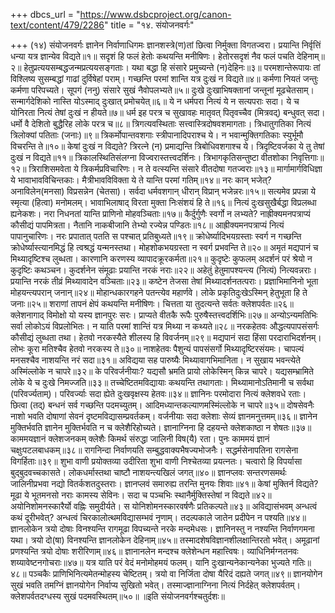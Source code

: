 +++
dbcs_url = "https://www.dsbcproject.org/canon-text/content/479/2286"
title = "१४. संयोजनवर्गः"

+++
(१४) संयोजनवर्गः 
ज्ञानेन निर्वाणाधिगमः 
ज्ञानशस्त्रे(ण)तां छित्वा निर्मुक्ता विगतज्वरा। 
प्रयान्ति निर्वृत्तिं धन्या यत्र ज्ञान्येव विद्यते॥१॥
सदृशं हि फलं हेतोः कथयन्ति मनीषिणः। 
हेतोरसदृशं नैव फलं पचति देहिनाम्॥२॥
हेतुप्रत्ययसम्बद्धजन्मप्रत्ययसङ्गताः। 
यथा बद्धा हि संसारे प्रमुच्यन्ते (न)देहिनः॥३॥
परमशान्तेरूपायः 
तां विश्लिष्य सुसम्बद्धां गाढां दुर्विषेहां पराम्। 
गच्छन्ति परमां शान्ति यत्र दुःखं न विद्यते॥४॥
कर्मणा नियतं जन्तुः कर्मणा परिपच्यते। 
सूपगं (ननु) संसारे सुखं नैवोपलभ्यते॥५॥
दुःखे दुःखाभिषक्तानां जन्तूनां मूढचेतसाम्। 
सन्मार्गदेशिको नास्ति योऽस्माद् दुःखात् प्रमोचयेत्॥६॥
ये न धर्मपरा नित्यं ये न सत्यपराः सदा। 
ये च योनिरता नित्यं तेषां दुःखं न हीयते॥७॥
धर्म इह परत्र च सुखावहः 
मातृवत् पितृवच्चैव (मित्रवद्) बन्धुवत् सदा। 
धर्मो वै देशितो बुद्धैरिह लोके परत्र च॥८॥
त्रिगत्यवस्थिताः सत्त्वास्त्रिदोषवशमागताः। 
त्रिधातुगतिका नित्यं त्रिलोक्यां पतिताः (जनाः)॥९॥
त्रिकर्मोपान्तवशगाः स्त्रीपानादिपराश्च ये। 
न भवान्मुक्तिगतिकाः स्युर्भूमौ विचरन्ति ते॥१०॥
केषां दुःखं न विद्यते?
त्रिरत्ने (न) प्रमाद्यन्ति त्रिबोधिवशगाश्च ये। 
त्रिदृष्टिवर्जका ये तु तेषां दुःखं न विद्यते॥११॥
त्रिकालस्थितिसंलग्ना विज्वरास्तत्त्वदर्शिनः। 
त्रिभागकृतिसन्तुष्टा वीतशोका निवृत्तिगाः॥१२॥
त्रिराशिसमवेता ये त्रिकर्मप्रविचारिणः। 
न ते वत्स्यन्ति संसारे वीतदोषा गतज्वराः॥१३॥
मार्गामार्गविधिज्ञा ये भावाभावविचिन्तकाः। 
मैत्रीभावविविक्ता ये ते यान्ति परमां गतिम्॥१४॥
नरः कान् भजेत्?
अनाविलेन(मनसा) विप्रसन्नेन (चेतसा)। 
सर्वदा धर्मवशगान् धीरान् विप्रान् भजेन्नरः॥१५॥
सत्यमेव प्रपन्ना ये स्मृत्या (हित्वा) मनोमलम्। 
भावाभिलाषाद् विरता मुक्ता निःसंशयं हि ते॥१६॥
नित्यं दुःखसुखैर्बद्धा विप्रलब्धा ह्यनेकशः। 
नरा निधनतां यान्ति प्राणिनो मोहवञ्चिताः॥१७॥
कैर्दुर्गुणैः स्वर्गो न लभ्यते?
नाह्रीक्यमनपत्राप्यं कौसीद्यं पापमित्रता। 
नैतानि नाकबीजानि तेभ्यो रज्येन्न पण्डितः॥१८॥
आह्रीक्यमनपत्राप्यं नित्यं पापानुचारिणः। 
नरः प्रपातात् पतति स पश्चात् प्रतिबुध्यते॥१९॥
क्रोधेर्ष्यादिभयग्रस्ताः स्वर्ग न गच्छन्ति 
क्रोधेर्ष्यास्त्यानमिद्धं हि त्वश्रद्धं यन्मनस्तथा। 
मोहशोकभयग्रस्ता न स्वर्ग प्रभवन्ति ते॥२०॥
अमृतं मद्यपानं च मिथ्यादृष्टिश्च लुब्धता। 
कारणानि करणस्य व्यापादक्रूरकर्मता॥२१॥
कुदृष्टेः कुफलम् 
अदर्शनं परं श्रेयो न कुदृष्टिः कथञ्चन। 
कुदर्शनेन संमूढाः प्रयान्ति नरकं नराः॥२२॥
अहेतुं हेतुमापश्यन्त्य (नित्यं) नित्यवन्नराः। 
प्रयान्ति नरकं तीव्रं मिथ्यावादेन वञ्चिताः॥२३॥
कष्टेन तेजसा तेषां मिथ्यादर्शनतत्पराः। 
प्रज्ञाभिमानिनो भूता मोहयन्त्यपरान् जनान्॥२४॥
मोहान्धकारगहने पतन्त्येव महार्णवे। 
लोके प्रकृतिदुःखेऽस्मिन् हेतुभूता हि ते जनाः॥२५॥
शराणां तापनं क्षेपं कथयन्ति मनीषिणः। 
चित्तता या तुदत्यन्ते सर्वतः क्लेशपर्वतः॥२६॥
क्लेशनागाद् विमोक्षो यो यस्य ज्ञानपुरः सरः। 
प्राप्यते वीतकै रूपैः पुरुषैस्तत्त्वदर्शिभिः॥२७॥
अन्योऽन्यमतिभिः सर्वा लोकोऽयं विप्रलोभितः। 
न याति परमां शान्तिं यत्र मिथ्या न कथ्यते॥२८॥
नरकहेतवः 
औद्धत्यपापसंसर्गः कौसीद्यं लुब्धता तथा। 
हेतवो नरकस्यैते शीलस्य हि विवर्जनम्॥२९॥
मद्यपानं सदा हिंसा परदाराभिदर्शनम्। 
लोभः कूरा मतिश्चैव हेतवो नरकस्य ते॥३०॥
नाशहेतवः 
पैशुन्यं पापसंसर्गो मिथ्यादृष्टिरसंयमः। 
चापल्यं मनसश्चैव नाशयन्ति नरं सदा॥३१॥
अविद्यया सह पारुष्यैः मिथ्यावागभिमानिता। 
न सुखाय भवन्त्येते अस्मिंल्लोके न चापरे॥३२॥
के परिवर्जनीयाः?
यद्यसौ भ्रमति प्रायो लोकेस्मिन् किन्न चापरे। 
यद्यसम्भ्रामिते लोके ये च दुःखे निमज्जति॥३३॥
तच्चेष्टितमविद्यायाः कथयन्ति तथागताः। 
मिथ्यामानोऽतिमानी च सर्वथा (परिवर्ज्यताम्)। 
परिवर्ज्याः सदा ह्येते दुःखवृक्षस्य हेतवः॥३४॥
ज्ञानिनः परमोदारा नित्यं क्लेशवधे रताः। 
छित्वा (तद्) बन्धनं सर्व गच्छन्ति पदमच्युतम्। 
आदिमध्यान्तकल्याणमस्मिंल्लोके न चापरे॥३५॥
दोषसेवनैः नाशो भवति 
दोषाणां सेवनं दृष्टमविद्यासम्प्रवर्तकम्। 
वर्जनीयाः सदा क्लेशाः सेव्यं ज्ञानमनुत्तमम्॥३६॥
ज्ञानेन मुक्तिर्भवति 
ज्ञानेन मुक्तिर्भवति न च क्लेशैरिहोच्यते। 
ज्ञानाग्निना हि दहयन्ते क्लेशकाष्ठा न शेषतः॥३७॥
काममयज्ञानं क्लेशजनकम् 
क्लेशैः किमर्थ संरुद्धा जालिनी विष(यै) रता। 
पुनः काममयं ज्ञानं चक्षुःपटलबाधकम्॥३८॥
रागनिन्दा 
निर्वाणयति सम्बुद्धवाक्यभैषज्यभोजनैः। 
सद्धर्मसेनापतिना रागसेना विगर्हिताः॥३९॥
शुभा वाणी प्रयोक्तव्या 
उदीरिता शुभा वाणी निश्चेतव्या प्रयत्नतः। 
चत्वारो हि विपर्यासा बुद्बुदवच्चकासते। 
लोकधर्मास्तथा चाष्टौ नाशयन्त्यखिलं जगत्॥४०॥
ज्ञानप्लवः सन्तरणसमर्थः 
जालिनीप्रभवा नद्यो वितर्कशतदुस्तराः। 
ज्ञानप्लवं समारुह्य तरन्ति मुनयः शिवाः॥४१॥
केषां मुक्तिर्न विद्यते?
मूढा ये भूतमनसो नराः कामस्य सेविनः। 
सदा च पञ्चभिः स्थानैर्मुक्तिस्तेषां न विद्यते॥४२॥
अयोनिशोमनस्कारैर्यो वह्निः समुदीर्यते। 
स योनिशोमनस्कारवर्षणैः प्रतिकल्पते॥४३॥
अविद्यासंभवम् अन्धत्वं कथं दूरीभवेत्?
अन्धत्वं चिरकालोत्थमविद्यासम्भवं नृणाम्। 
तदल्पकाले जातेन प्रदीपेन न पश्यति॥४४॥
ज्ञानलोकेन त्रयो दोषाः विनश्यन्ति 
रागमूढा विपच्यन्ते नरके मन्दमेधसः। 
ज्ञानिनस्तु न नश्यन्ति निर्वाणगमना यथा। 
त्रयो दो(षा) विनश्यन्ति ज्ञानलोकेन देहिनाम्॥४५॥
तस्मादशेषविज्ञानशीलक्षान्तिरतो भवेत्। 
अमूढानां प्रणश्यन्ति त्रयो दोषाः शरीरिणाम्॥४६॥
ज्ञानानलेन मन्दश्च क्लेशेन्धन महात्त्विषः। 
व्याधिनिर्मग्नतनवः शय्यावेष्टनगोचराः॥४७॥
यत्र याति परं वेदं मनोमोहमयं फलम्। 
यानि दुःखान्यनेकान्यनेका भुज्यते गतिः॥४८॥
पञ्चकैः प्राणिभिनित्यमेतन्मोहस्य चेष्टितम्। 
त्रयो वा निर्जिता दोषा यैरिदं दह्यते जगत्॥४९॥
ज्ञानयोगेन सुखं भवति 
तमग्निं ज्ञानयोगेन निर्वाप्य सुखितो भवेत्। 
तस्माज्ज्ञानाग्निना नित्यं निर्दहेत् क्लेशपर्वतम्। 
क्लेशपर्वतदग्धस्य सुखं पदमवस्थितम्॥५०॥
॥इति संयोजनवर्गश्चतुर्दशः॥
